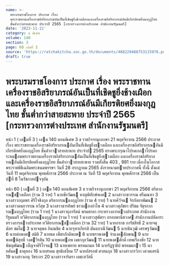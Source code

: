 ```yaml
---
name: >-
  พระบรมราชโองการ ประกาศ เรื่อง
  พระราชทานเครื่องราชอิสริยาภรณ์อันเป็นที่เชิดชูยิ่งช้างเผือกและเครื่องราชอิสริยาภรณ์อันมีเกียรติยศยิ่งมงกุฎไทย
  ชั้นต่ำกว่าสายสะพาย ประจำปี 2565 [กระทรวงการต่างประเทศ สำนักงานรัฐมนตรี]
date: '2023-11-21'
category: ข พิเศษ
volume: 140
section: 3
page: 60 เล่มที่ 3
source: 'https://ratchakitcha.soc.go.th/documents/488229488753115976.pdf'
draft: true
---
```


# พระบรมราชโองการ ประกาศ เรื่อง พระราชทานเครื่องราชอิสริยาภรณ์อันเป็นที่เชิดชูยิ่งช้างเผือกและเครื่องราชอิสริยาภรณ์อันมีเกียรติยศยิ่งมงกุฎไทย ชั้นต่ำกว่าสายสะพาย ประจำปี 2565 [กระทรวงการต่างประเทศ สำนักงานรัฐมนตรี]

หน้า 1 ( เลมที่ 3 ) เลม 140 ตอนพิเศษ 3 ข ราชกิจจานุเบกษา 21 พฤศจิกายน 2566 ประกาศ เรื่อง พระราชทานเครื่องราชอิสริยาภรณอันเป็นที่เชิดชูยิ่งชางเผือก และเครื่องราชอิสริยาภรณอันมีเกียรติยศยิ่งมงกุฎไทย ชั้นต่ํากวาสายสะพาย ประจําป 2565 ทรงพระกรุณาโปรดเกลาโปรดกระหมอมพระราชทานเครื่องราชอิสริยาภรณอันเป็นที่เชิดชูยิ่งชางเผือก และเครื่องราชอิสริยาภรณอันมีเกียรติยศยิ่งมงกุฎไทย ชั้นต่ํากวาสายสะพาย รวมทั้งสิ้น 403 , 981 ราย เนื่องในโอกาสพระราชพิธีเฉลิมพระชนมพรรษา วันที่ 28 กรกฎาคม 2565 ดังรายนามทายประกาศนี้ ทั้งนี้ ตั้งแต่วันที่ 11 พฤศจิกายน พุทธศักราช 2566 ประกาศ ณ วันที่ 13 พฤศจิกายน พุทธศักราช 2566 เป็นปที่ 8 ในรัชกาลปจจุบัน

หน้า 60 ( เลมที่ 3 ) เลม 140 ตอนพิเศษ 3 ข ราชกิจจานุเบกษา 21 พฤศจิกายน 2566 ตริตาภรณชางเผือก (รวม 3 ราย) 1 นายชัยวัฒน หาญพิทักษ์พงศ 2 นางสาวกชวรรณ ศรีมณฑา 3 นางสาวกฤตพร ศิริใจชิงกุล ตริตาภรณมงกุฎไทย (รวม 4 ราย) 1 นายศิวัจน จิรกัลยาพัฒน 2 นางสาวดนยวรรณ ทวีสุข 3 นางสาวธารทิพย์ ขาวผองอําไพ 4 นางสาวศุภัชยา ปรีชม จัตุรถาภรณมงกุฎไทย (รวม 1 ราย) 1 นางสาวยุภารัตน์ พรมศาลา กระทรวงการตางประเทศ สํานักงานรัฐมนตรี ทวีติยาภรณมงกุฎไทย (รวม 1 ราย) 1 นางสาวสุพัตรา กรอบพานิชวงศ สํานักงานปลัดกระทรวงการตางประเทศ ทวีติยาภรณชางเผือก (รวม 32 ราย) 1 นายกรกช ภารัชสิทธิ์ 2 นายจตุฉัตร ชมไม 3 นายจตุพล อินณชิต 4 นายจุฑาเกียรติ มันตภาณีวัฒน 5 นายชินวุฒิ เศรษฐวัฒน 6 นายต่อพงศ สมิติ 7 นายธม เพ็ชรภักดีพงษ 8 นายธราพงษ จํานงคลักษณ 9 นายพงศพิสุทธิ์ วงศวีรสิน 10 นายพงศภพ เมธากุลวัฒน 11 นายพงศศักดิ์ เทพเรืองชัย 12 นายพิชญพัฒน เบ็ญจาศิริโรจน 13 นายเพทาย พรหมกมล 14 นายรัฏฐาธิป พรหมแกว 15 นายศันต ธาตุทอง 16 นายสรคม สุทธิเสงี่ยม 17 นายอัสรอฟ ศาสนกุล 18 นางสาวกรวิกา เศวตเศรนี 19 นางสาวเกตุ วัชระกร 20 นางสาวจาริตรา เตชะสวัสดิ์
